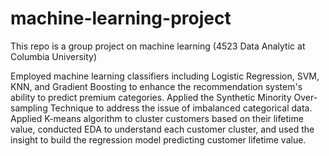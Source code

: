 # machine-learning-project

This repo is a group project on machine learning (4523 Data Analytic at Columbia University)

Employed machine learning classifiers including Logistic Regression, SVM, KNN, and Gradient Boosting to
enhance the recommendation system's ability to predict premium categories. Applied the Synthetic Minority
Over-sampling Technique to address the issue of imbalanced categorical data.
Applied K-means algorithm to cluster customers based on their lifetime value, conducted EDA to understand
each customer cluster, and used the insight to build the regression model predicting customer lifetime value.
